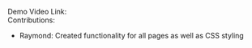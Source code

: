 Demo Video Link:
<br />
Contributions:
- Raymond: Created functionality for all pages as well as CSS styling
